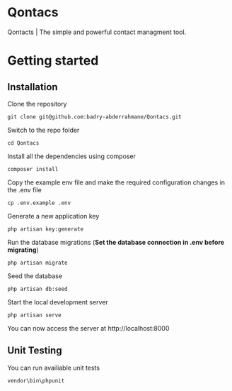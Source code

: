 # Qontacs
Qontacts | The simple and powerful contact managment tool.


# Getting started

## Installation

Clone the repository

    git clone git@github.com:badry-abderrahmane/Qontacs.git

Switch to the repo folder

    cd Qontacs

Install all the dependencies using composer

    composer install

Copy the example env file and make the required configuration changes in the .env file

    cp .env.example .env

Generate a new application key

    php artisan key:generate

Run the database migrations (**Set the database connection in .env before migrating**)

    php artisan migrate

Seed the database

    php artisan db:seed


Start the local development server

    php artisan serve

You can now access the server at http://localhost:8000

## Unit Testing

You can run availiable unit tests

    vendor\bin\phpunit
